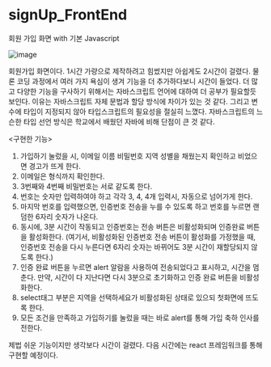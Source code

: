 # signUp_FrontEnd
회원 가입 화면 with 기본 Javascript


![image](https://github.com/o-jslove/signUp_FrontEnd/assets/113627742/b31edfe9-d2cd-4937-9b29-f57a9e6f2215)

 회원가입 화면이다. 1시간 가량으로 제작하려고 힘썼지만 아쉽게도 2시간이 걸렸다. 물론 코딩 과정에서 여러 가지 욕심이 생겨 기능을 더 추가하다보니 시간이 들었다. 더 많고 다양한 기능을 구사하기 위해서는 자바스크립트 언어에 대하여 더 공부가 필요할듯 보인다. 이유는 자바스크립트 자체 문법과 할당 방식에 차이가 있는 것 같다. 그리고 변수에 타입이 지정되지 않아 타입스크립트의 필요성을 절실히 느꼈다. 자바스크립트의 느슨한 타입 선언 방식은 학교에서 배웠던 자바에 비해 단점이 큰 것 같다.

 <구현한 기능>
 1) 가입하기 눌렀을 시, 이메일 이름 비밀번호 지역 성별을 채웠는지 확인하고 비었으면 경고가 뜨게 한다.
 2) 이메일은 형식까지 확인한다.
 3) 3번째와 4번째 비밀번호는 서로 같도록 한다.
 4) 번호는 숫자만 입력하여야 하고 각각 3, 4, 4개 입력시, 자동으로 넘어가게 한다.
 5) 마지막 번호를 입력했으면, 인증번호 전송을 누를 수 있도록 하고 번호를 누르면 랜덤한 6자리 숫자가 나온다.
 6) 동시에, 3분 시간이 작동되고 인증번호는 전송 버튼은 비활성화되며 인증완료 버튼을 활성화한다.
    (여기서, 비활성화된 인증번호 전송 버튼이 활성화를 가정했을 때, 인증번호 전송을 다시 누른다면 6자리 숫자는 바뀌어도
      3분 시간이 재할당되지 않도록 한다.) 
 7) 인증 완료 버튼을 누르면 alert 알람을 사용하여 전송되었다고 표시하고, 시간을 멈춘다. 만약, 시간이 다 지난다면 다시
    3분으로 초기화하고 인증 완료 버튼을 비활성화한다.
 8) select태그 부분은 지역을 선택하세요가 비활성화된 상태로 있으되 첫화면에 뜨도록 한다.
 9) 모든 조건을 만족하고 가입하기를 눌렀을 때는 바로 alert를 통해 가입 축하 인사를 전한다.

제법 쉬운 기능이지만 생각보다 시간이 걸렸다. 다음 시간에는 react 프레임워크를 통해 구현할 예정이다.

 

